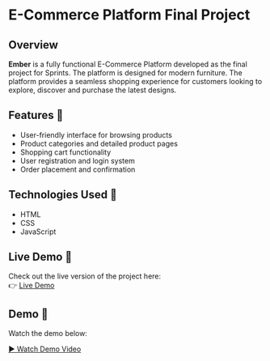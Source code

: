 # E-Commerce Platform Final Project

## Overview
**Ember** is a fully functional E-Commerce Platform developed as the final project for Sprints. The platform is designed for modern furniture. The platform provides a seamless shopping experience for customers looking to explore, discover and purchase the latest designs.

## Features 🚀
- User-friendly interface for browsing products
- Product categories and detailed product pages
- Shopping cart functionality
- User registration and login system
- Order placement and confirmation

## Technologies Used 🔨
- HTML
- CSS
- JavaScript

## Live Demo 🚀

Check out the live version of the project here:  
👉 [Live Demo](https://maiyasser66.github.io/E-Commerce-Platform/)

## Demo 🎥

Watch the demo below:

[▶️ Watch Demo Video](/e:/Mai/Front/demo/Demo%20Video.mp4)

